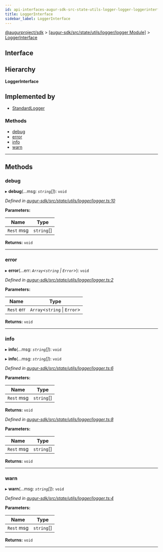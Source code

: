 ```yaml
---
id: api-interfaces-augur-sdk-src-state-utils-logger-logger-loggerinterface
title: LoggerInterface
sidebar_label: LoggerInterface
---
```


[@augurproject/sdk](api-readme.md) > [[augur-sdk/src/state/utils/logger/logger Module]](api-modules-augur-sdk-src-state-utils-logger-logger-module.md) > [LoggerInterface](api-interfaces-augur-sdk-src-state-utils-logger-logger-loggerinterface.md)

## Interface

## Hierarchy

**LoggerInterface**

## Implemented by

* [StandardLogger](api-classes-augur-sdk-src-state-utils-logger-standardlogger-standardlogger.md)

### Methods

* [debug](api-interfaces-augur-sdk-src-state-utils-logger-logger-loggerinterface.md#debug)
* [error](api-interfaces-augur-sdk-src-state-utils-logger-logger-loggerinterface.md#error)
* [info](api-interfaces-augur-sdk-src-state-utils-logger-logger-loggerinterface.md#info)
* [warn](api-interfaces-augur-sdk-src-state-utils-logger-logger-loggerinterface.md#warn)

---

## Methods

<a id="debug"></a>

###  debug

▸ **debug**(...msg: *`string`[]*): `void`

*Defined in [augur-sdk/src/state/utils/logger/logger.ts:10](https://github.com/AugurProject/augur/blob/1e1466f1d3/packages/augur-sdk/src/state/utils/logger/logger.ts#L10)*

**Parameters:**

| Name | Type |
| ------ | ------ |
| `Rest` msg | `string`[] |

**Returns:** `void`

___
<a id="error"></a>

###  error

▸ **error**(...err: *`Array`<`string` \| `Error`>*): `void`

*Defined in [augur-sdk/src/state/utils/logger/logger.ts:2](https://github.com/AugurProject/augur/blob/1e1466f1d3/packages/augur-sdk/src/state/utils/logger/logger.ts#L2)*

**Parameters:**

| Name | Type |
| ------ | ------ |
| `Rest` err | `Array`<`string` \| `Error`> |

**Returns:** `void`

___
<a id="info"></a>

###  info

▸ **info**(...msg: *`string`[]*): `void`

▸ **info**(...msg: *`string`[]*): `void`

*Defined in [augur-sdk/src/state/utils/logger/logger.ts:6](https://github.com/AugurProject/augur/blob/1e1466f1d3/packages/augur-sdk/src/state/utils/logger/logger.ts#L6)*

**Parameters:**

| Name | Type |
| ------ | ------ |
| `Rest` msg | `string`[] |

**Returns:** `void`

*Defined in [augur-sdk/src/state/utils/logger/logger.ts:8](https://github.com/AugurProject/augur/blob/1e1466f1d3/packages/augur-sdk/src/state/utils/logger/logger.ts#L8)*

**Parameters:**

| Name | Type |
| ------ | ------ |
| `Rest` msg | `string`[] |

**Returns:** `void`

___
<a id="warn"></a>

###  warn

▸ **warn**(...msg: *`string`[]*): `void`

*Defined in [augur-sdk/src/state/utils/logger/logger.ts:4](https://github.com/AugurProject/augur/blob/1e1466f1d3/packages/augur-sdk/src/state/utils/logger/logger.ts#L4)*

**Parameters:**

| Name | Type |
| ------ | ------ |
| `Rest` msg | `string`[] |

**Returns:** `void`

___

